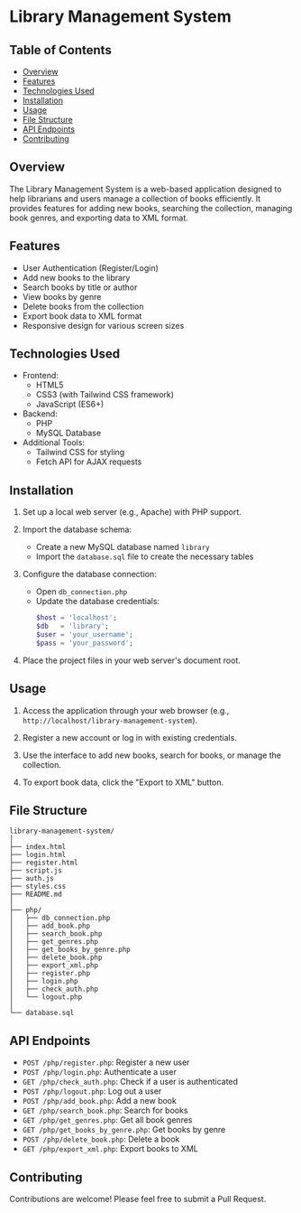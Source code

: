 # Library Management System

## Table of Contents
- [Overview](#overview)  
- [Features](#features)
- [Technologies Used](#technologies-used)
- [Installation](#installation)
- [Usage](#usage)
- [File Structure](#file-structure)
- [API Endpoints](#api-endpoints)
- [Contributing](#contributing)
                       
                                                       
## Overview

The Library Management System is a web-based application designed to help librarians and users manage a collection of books efficiently. It provides features for adding new books, searching the collection, managing book genres, and exporting data to XML format.
                     
## Features            
                                                                                        
- User Authentication (Register/Login)   
- Add new books to the library
- Search books by title or author
- View books by genre
- Delete books from the collection
- Export book data to XML format
- Responsive design for various screen sizes
   
##    Technologies Used
 
- Frontend:
  - HTML5
  - CSS3 (with Tailwind CSS framework)
  - JavaScript (ES6+)
- Backend:
  - PHP
  - MySQL Database
- Additional Tools:
  - Tailwind CSS for styling
  - Fetch API for AJAX requests

## Installation

1. Set up a local web server (e.g., Apache) with PHP support.

2. Import the database schema:
   - Create a new MySQL database named `library`
   - Import the `database.sql` file to create the necessary tables

3. Configure the database connection:
   - Open `db_connection.php`
   - Update the database credentials:
     ```php
     $host = 'localhost';
     $db   = 'library';
     $user = 'your_username';
     $pass = 'your_password';
     ```

4. Place the project files in your web server's document root.
  
## Usage

1. Access the application through your web browser (e.g., `http://localhost/library-management-system`).

2. Register a new account or log in with existing credentials.

3. Use the interface to add new books, search for books, or manage the collection.

4. To export book data, click the "Export to XML" button.
       
## File Structure
    
``` 
library-management-system/
│
├── index.html
├── login.html
├── register.html
├── script.js
├── auth.js
├── styles.css
├── README.md
│
├── php/
│   ├── db_connection.php
│   ├── add_book.php
│   ├── search_book.php
│   ├── get_genres.php
│   ├── get_books_by_genre.php
│   ├── delete_book.php
│   ├── export_xml.php
│   ├── register.php
│   ├── login.php
│   ├── check_auth.php
│   └── logout.php
│
└── database.sql
```

## API Endpoints

- `POST /php/register.php`: Register a new user
- `POST /php/login.php`: Authenticate a user
- `GET /php/check_auth.php`: Check if a user is authenticated
- `POST /php/logout.php`: Log out a user
- `POST /php/add_book.php`: Add a new book
- `GET /php/search_book.php`: Search for books
- `GET /php/get_genres.php`: Get all book genres
- `GET /php/get_books_by_genre.php`: Get books by genre
- `POST /php/delete_book.php`: Delete a book
- `GET /php/export_xml.php`: Export books to XML

## Contributing

Contributions are welcome! Please feel free to submit a Pull Request.
